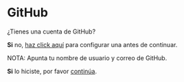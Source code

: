 ﻿# GitHub

¿Tienes una cuenta de GitHub?

**Si** no, [haz click aquí](https://github.com/) para configurar una antes de continuar.

NOTA: Apunta tu nombre de usuario y correo de GitHub.

**Si** lo hiciste, por favor [continúa](../git/git-config.md).